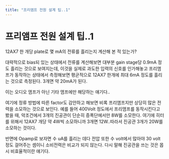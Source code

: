 ```yaml
---
title: "프리앰프 전원 설계 팁..1"
---
```

# 프리앰프 전원 설계 팁..1

12AX7 한 개당 plate로 몇 mA의 전류를 흘리는지 계산해 본 적 있는가?

대략적으로 bias되 있는 상태에서 전류를 계산해보면 대부분 gain stage당 0.9mA 정도 흘리는 것으로 보여지는데, 이것을 실제로 과도한 입력의 신호를 인가해놓고 프리앰프가 동작하는 상태에서 측정해보면 평균적으로 12AX7 한개에 최대 6mA 정도를 흘리는 것으로 측정된다. 3개면 약 20mA가 된다.

이는 오디오 앰프가 아닌 기타 앰프에만 해당하는 얘기다..

여기에 정류 방법에 따른 factor도 감안하고 해보면 비록 프리앰프지만 상당히 많은 전력을 소모하는 것으로 보인다. 예를 들어 400Volt 정도에서 프리앰프를 동작시킨다고 봤을 때, 악조건에서 3개의 진공관이 단순히 증폭단에서만 8W를 소모한다. 여기에 히터를 위해서 12AX7 개당 약 4W씩 소모하니까 3개면 12W..따라서 진공관 3개가 20W를 소모하는 것이다.

반면에 Opamp로 보자면 수 uA를 흘리는 데다 전압 또한 수 volt에서 많아야 30 volt 정도 걸어주는 셈이니 소비전력은 비교가 되지 않는다. 다시 말해 진공관을 쓰는 것은 몹시 비효율적이란 얘기다.



